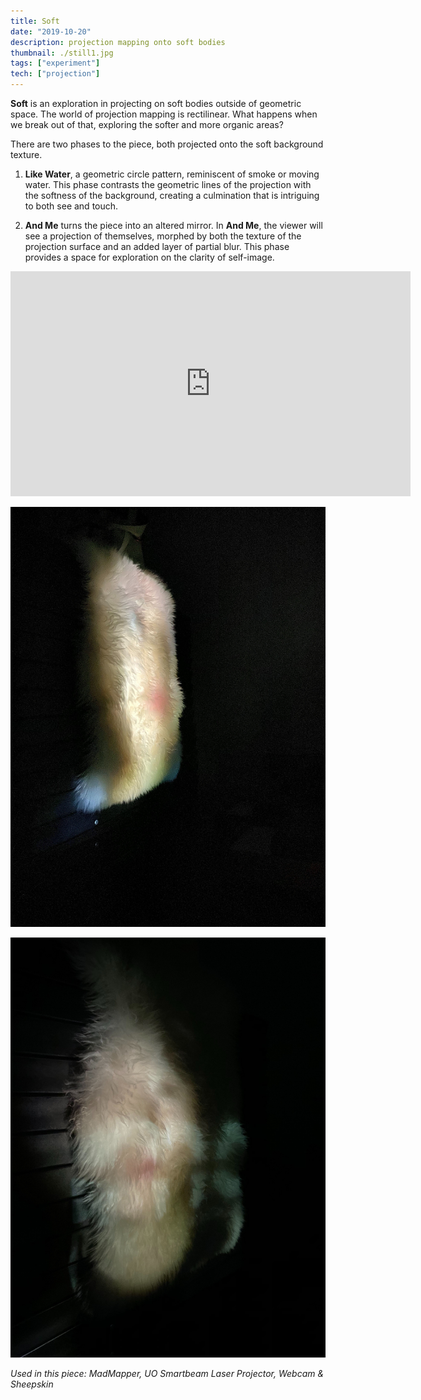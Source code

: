 ```yaml
---
title: Soft
date: "2019-10-20"
description: projection mapping onto soft bodies
thumbnail: ./still1.jpg
tags: ["experiment"]
tech: ["projection"]
---
```


**Soft** is an exploration in projecting on soft bodies outside of geometric space.
The world of projection mapping is rectilinear. What happens when we break out of that, exploring the softer and more organic areas?

There are two phases to the piece, both projected onto the soft background texture.

1. **Like Water**, a geometric circle pattern, reminiscent of smoke or moving water. This phase contrasts the geometric lines of the projection with the softness of the background, creating a culmination that is intriguing to both see and touch.

2. **And Me** turns the piece into an altered mirror. In **And Me**, the viewer will see a projection of themselves, morphed by both the texture of the projection surface and an added layer of partial blur. This phase provides a space for exploration on the clarity of self-image.

<iframe src="https://player.vimeo.com/video/380180663" width="640" height="360" frameborder="0" allow="autoplay; fullscreen" allowfullscreen></iframe>

![Soft Projections](./still2.jpg)

![Soft Projections2](./still3.jpg)

_Used in this piece: MadMapper, UO Smartbeam Laser Projector, Webcam & Sheepskin_
